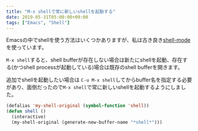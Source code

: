```yaml
---
title: "M-x shellで常に新しいshellを起動する"
date: 2019-05-31T05:00:00+09:00
tags: ["Emacs", "Shell"]
---
```


Emacsの中でshellを使う方法はいくつかありますが、私は古き良き[shell-mode](https://www.gnu.org/software/emacs/manual/html_node/emacs/Shell-Mode.html)を使っています。

`M-x shell`すると、shell bufferが存在しない場合は新たにshellを起動、存在する(かつshell processが起動している)場合は既存のshell bufferを開きます。

追加でshellを起動したい場合は `C-u M-x shell`してからbuffer名を指定する必要があり、面倒だったので`M-x shell`で常に新しいshellを起動するようにしました。

```el
(defalias 'my-shell-original (symbol-function 'shell))
(defun shell ()
  (interactive)
  (my-shell-original (generate-new-buffer-name "*shell*")))
```
